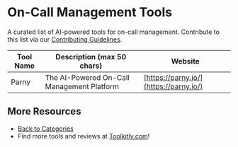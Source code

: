 # On-Call Management Tools

A curated list of AI-powered tools for on-call management. Contribute to this list via our [Contributing Guidelines](../CONTRIBUTING.md).

| Tool Name | Description (max 50 chars) | Website |
|-----------|----------------------------|---------|
| Parny | The AI-Powered On-Call Management Platform | [https://parny.io/](https://parny.io/) |

## More Resources
- [Back to Categories](https://github.com/ToolkitlyAI/awesome-ai-tools/blob/master/README.md)
- Find more tools and reviews at [Toolkitly.com](https://toolkitly.com)!

